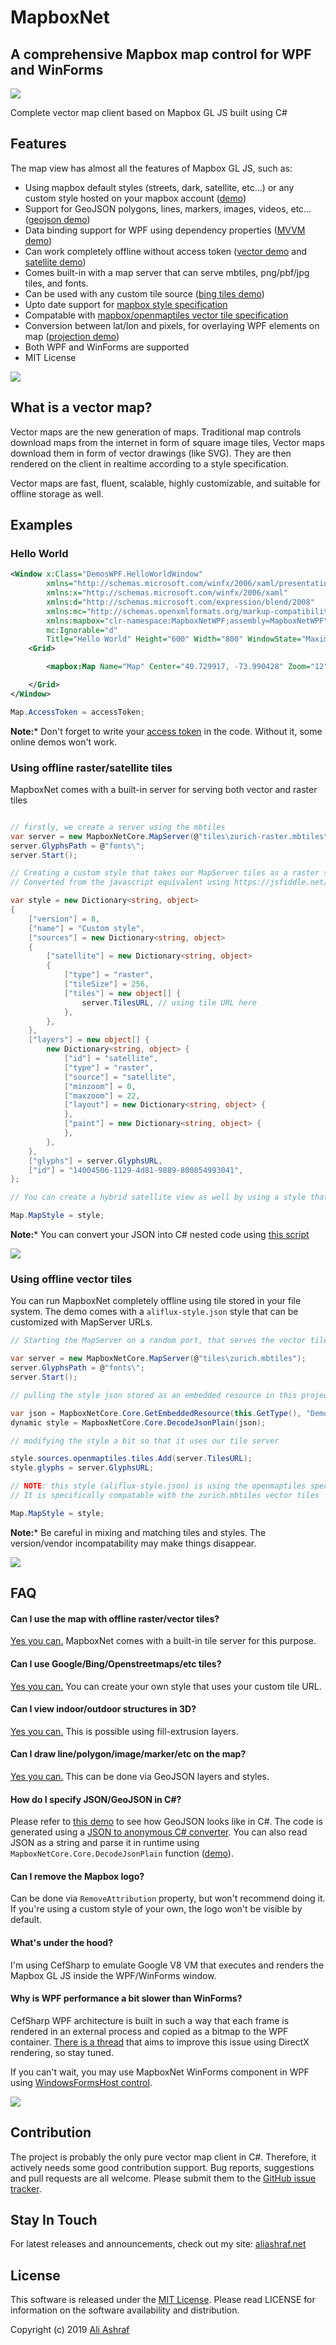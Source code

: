 # MapboxNet

## A comprehensive Mapbox map control for WPF and WinForms

![](images/3d.png)

Complete vector map client based on Mapbox GL JS built using C# 

## Features

The map view has almost all the features of Mapbox GL JS, such as:

- Using mapbox default styles (streets, dark, satellite, etc...) or any custom style hosted on your mapbox account ([demo](blob/master/DemosWPF/StyleSwitchWindow.xaml))
- Support for GeoJSON polygons, lines, markers, images, videos, etc... ([geojson demo](blob/master/DemosWPF/GeoJsonWindow.xaml))
- Data binding support for WPF using dependency properties ([MVVM demo](blob/master/DemosWPF/DataBindingWindow.xaml))
- Can work completely offline without access token ([vector demo](blob/master/DemosWPF/LocalVectorWindow.xaml) and [satellite demo](blob/master/DemosWPF/LocalRasterWindow.xaml))
- Comes built-in with a map server that can serve mbtiles, png/pbf/jpg tiles, and fonts.
- Can be used with any custom tile source ([bing tiles demo](blob/master/DemosWPF/BingStyleWindow.xaml))
- Upto date support for [mapbox style specification](https://www.mapbox.com/mapbox-gl-js/style-spec/)
- Compatable with [mapbox/openmaptiles vector tile specification](https://www.mapbox.com/vector-tiles/specification/)
- Conversion between lat/lon and pixels, for overlaying WPF elements on map ([projection demo](blob/master/DemosWPF/XamlProjectionWindow.xaml))
- Both WPF and WinForms are supported
- MIT License

![](images/oslo.png)


## What is a vector map?

Vector maps are the new generation of maps. Traditional map controls download maps from the internet in form of square image tiles, Vector maps download them in form of vector drawings (like SVG). They are then rendered on the client in realtime according to a style specification.

Vector maps are fast, fluent, scalable, highly customizable, and suitable for offline storage as well. 

## Examples

### Hello World

```xml
<Window x:Class="DemosWPF.HelloWorldWindow"
        xmlns="http://schemas.microsoft.com/winfx/2006/xaml/presentation"
        xmlns:x="http://schemas.microsoft.com/winfx/2006/xaml"
        xmlns:d="http://schemas.microsoft.com/expression/blend/2008"
        xmlns:mc="http://schemas.openxmlformats.org/markup-compatibility/2006"
        xmlns:mapbox="clr-namespace:MapboxNetWPF;assembly=MapboxNetWPF"
        mc:Ignorable="d"
        Title="Hello World" Height="600" Width="800" WindowState="Maximized">
    <Grid>

        <mapbox:Map Name="Map" Center="40.729917, -73.990428" Zoom="12"></mapbox:Map>

    </Grid>
</Window>
```

```C#
Map.AccessToken = accessToken;
```

**Note:*** Don't forget to write your [access token](http://mapbox.com) in the code. Without it, some online demos won't work.

### Using offline raster/satellite tiles

MapboxNet comes with a built-in server for serving both vector and raster tiles

```C#

// firstly, we create a server using the mbtiles
var server = new MapboxNetCore.MapServer(@"tiles\zurich-raster.mbtiles");
server.GlyphsPath = @"fonts\";
server.Start();

// Creating a custom style that takes our MapServer tiles as a raster source
// Converted from the javascript equivalent using https://jsfiddle.net/aliashrafx/c7pxomjb/39/

var style = new Dictionary<string, object>
{
    ["version"] = 8,
    ["name"] = "Custom style",
    ["sources"] = new Dictionary<string, object>
    {
        ["satellite"] = new Dictionary<string, object>
        {
            ["type"] = "raster",
            ["tileSize"] = 256,
            ["tiles"] = new object[] {
                server.TilesURL, // using tile URL here
            },
        },
    },
    ["layers"] = new object[] {
        new Dictionary<string, object> {
            ["id"] = "satellite",
            ["type"] = "raster",
            ["source"] = "satellite",
            ["minzoom"] = 0,
            ["maxzoom"] = 22,
            ["layout"] = new Dictionary<string, object> {
            },
            ["paint"] = new Dictionary<string, object> {
            },
        },
    },
    ["glyphs"] = server.GlyphsURL,
    ["id"] = "14004506-1129-4d81-9889-800854993041",
};

// You can create a hybrid satellite view as well by using a style that takes both Vector Tiles as Raster Tiles

Map.MapStyle = style;
```

**Note:*** You can convert your JSON into C# nested code using [this script](https://jsfiddle.net/aliashrafx/c7pxomjb/39/)

![](images/local-raster.png)

### Using offline vector tiles

You can run MapboxNet completely offline using tile stored in your file system. The demo comes with a `aliflux-style.json` style that can be customized with MapServer URLs.

```C#
// Starting the MapServer on a random port, that serves the vector tiles stored in .mbtiles format

var server = new MapboxNetCore.MapServer(@"tiles\zurich.mbtiles");
server.GlyphsPath = @"fonts\";
server.Start();

// pulling the style json stored as an embedded resource in this project, and decoding it into C# dynamic object

var json = MapboxNetCore.Core.GetEmbeddedResource(this.GetType(), "DemosWPF.aliflux-style.json");
dynamic style = MapboxNetCore.Core.DecodeJsonPlain(json);

// modifying the style a bit so that it uses our tile server

style.sources.openmaptiles.tiles.Add(server.TilesURL);
style.glyphs = server.GlyphsURL;

// NOTE: this style (aliflux-style.json) is using the openmaptiles spec, not the mapbox spec
// It is specifically compatable with the zurich.mbtiles vector tiles

Map.MapStyle = style;
```

**Note:*** Be careful in mixing and matching tiles and styles. The version/vendor incompatability may make things disappear. 

![](images/local-vector.png)

## FAQ

#### Can I use the map with offline raster/vector tiles?
[Yes you can.](blob/master/DemosWPF/LocalVectorWindow.xaml) MapboxNet comes with a built-in tile server for this purpose.

#### Can I use Google/Bing/Openstreetmaps/etc tiles?
[Yes you can.](blob/master/DemosWPF/BingStyleWindow.xaml) You can create your own style that uses your custom tile URL.

#### Can I view indoor/outdoor structures in 3D?
[Yes you can.](blob/master/DemosWPF/3DBuildingsWindow.xaml) This is possible using fill-extrusion layers.

#### Can I draw line/polygon/image/marker/etc on the map?
[Yes you can.](blob/master/DemosWPF/GeoJsonWindow.xaml) This can be done via GeoJSON layers and styles.

#### How do I specify JSON/GeoJSON in C#?
Please refer to [this demo](blob/master/DemosWPF/GeoJsonWindow.xaml) to see how GeoJSON looks like in C#. The code is generated using a [JSON to anonymous C# converter](https://jsfiddle.net/aliashrafx/c7pxomjb/39/). You can also read JSON as a string and parse it in runtime using `MapboxNetCore.Core.DecodeJsonPlain` function ([demo](blob/master/DemosWPF/LocalVectorWindow.xaml)).

#### Can I remove the Mapbox logo?
Can be done via `RemoveAttribution` property, but won't recommend doing it. If you're using a custom style of your own, the logo won't be visible by default.

#### What's under the hood?
I'm using CefSharp to emulate Google V8 VM that executes and renders the Mapbox GL JS inside the WPF/WinForms window.

#### Why is WPF performance a bit slower than WinForms?
CefSharp WPF architecture is built in such a way that each frame is rendered in an external process and copied as a bitmap to the WPF container. [There is a thread](https://github.com/cefsharp/CefSharp/issues/2108) that aims to improve this issue using DirectX rendering, so stay tuned.

If you can't wait, you may use MapboxNet WinForms component in WPF using [WindowsFormsHost control](https://www.wpf-tutorial.com/misc-controls/the-windowsformshost-control/).

![](images/dark.png)

## Contribution

The project is probably the only pure vector map client in C#. Therefore, it actively needs some good contribution support. Bug reports, suggestions and pull requests are all welcome. Please submit them to the [GitHub issue tracker](https://github.com/AliFlux/MapboxNet/issues).

## Stay In Touch

For latest releases and announcements, check out my site: [aliashraf.net](http://aliashraf.net)

## License

This software is released under the [MIT License](LICENSE). Please read LICENSE for information on the
software availability and distribution.

Copyright (c) 2019 [Ali Ashraf](http://aliashraf.net)